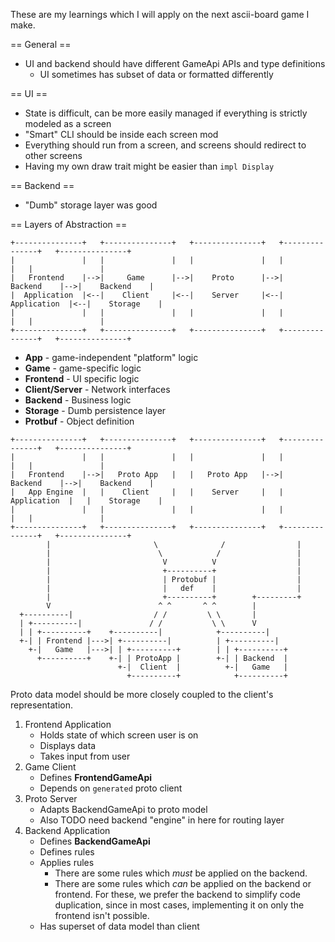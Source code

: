 These are my learnings which I will apply on the next ascii-board game I make.

== General ==

* UI and backend should have different GameApi APIs and type definitions
  * UI sometimes has subset of data or formatted differently

== UI ==

* State is difficult, can be more easily managed if everything is strictly modeled as a screen
* "Smart" CLI should be inside each screen mod
* Everything should run from a screen, and screens should redirect to other screens
* Having my own draw trait might be easier than `impl Display`

== Backend ==

* "Dumb" storage layer was good

== Layers of Abstraction ==

```
+---------------+   +---------------+   +---------------+   +---------------+   +---------------+
|               |   |               |   |               |   |               |   |               |
|   Frontend    |-->|     Game      |-->|    Proto      |-->|    Backend    |-->|    Backend    |
|  Application  |<--|    Client     |<--|    Server     |<--|  Application  |<--|    Storage    |
|               |   |               |   |               |   |               |   |               |
+---------------+   +---------------+   +---------------+   +---------------+   +---------------+

```

* **App** - game-independent "platform" logic
* **Game** - game-specific logic
* **Frontend** - UI specific logic
* **Client/Server** - Network interfaces
* **Backend** - Business logic
* **Storage** - Dumb persistence layer
* **Protbuf** - Object definition

```
+---------------+   +---------------+   +---------------+   +---------------+   +---------------+
|               |   |               |   |               |   |               |   |               |
|   Frontend    |-->|   Proto App   |   |   Proto App   |-->|    Backend    |-->|    Backend    |
|   App Engine  |   |    Client     |   |    Server     |   |  Application  |   |    Storage    |
|               |   |               |   |               |   |               |   |               |
+---------------+   +---------------+   +---------------+   +---------------+   +---------------+
        |                       \              /                |
        |                        \            /                 |
        |                         V          V                  |
        |                         +----------+                  |
        |                         | Protobuf |                  |
        |                         |   def    |                  |
        |                         +----------+        +---------+
        V                        ^ ^       ^ ^        |
  +----------|                  / /         \ \       |
  | +----------|               / /           \ \      V
  | | +----------+    +----------|            +----------|
  +-| | Frontend |--->| +----------|          | +----------|
    +-|   Game   |--->| | +----------+        | | +----------+
      +----------+    +-| | ProtoApp |        +-| | Backend  |
                        +-|  Client  |          +-|   Game   |
                          +----------+            +----------+
```

Proto data model should be more closely coupled to the client's representation.

1. Frontend Application
    * Holds state of which screen user is on
    * Displays data
    * Takes input from user
2. Game Client
    * Defines **FrontendGameApi**
    * Depends on `generated` proto client
3. Proto Server
    * Adapts BackendGameApi to proto model
    * Also TODO need backend "engine" in here for routing layer
4. Backend Application
    * Defines **BackendGameApi**
    * Defines rules
    * Applies rules
        * There are some rules which *must* be applied on the backend.
        * There are some rules which *can* be applied on the backend or frontend. For these, we prefer the backend to simplify code duplication, since in most cases, implementing it on only the frontend isn't possible.
    * Has superset of data model than client
